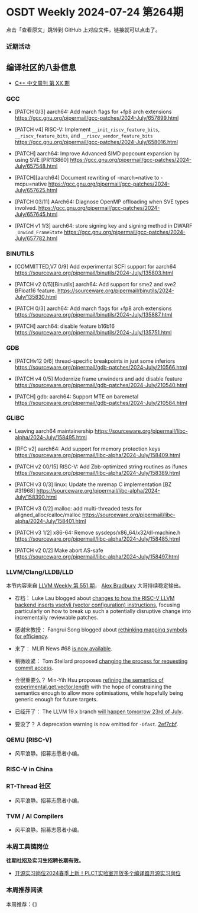 # OSDT Weekly 2024-07-24 第264期

点击「查看原文」跳转到 GitHub 上对应文件，链接就可以点击了。

### 近期活动

## 编译社区的八卦信息

- [C++ 中文周刊 第 XX 期]()

### GCC

- [PATCH 0/3] aarch64: Add march flags for +fp8 arch extensions
  https://gcc.gnu.org/pipermail/gcc-patches/2024-July/657899.html

- [PATCH v4] RISC-V: Implement `__init_riscv_feature_bits`, `__riscv_feature_bits`, and `__riscv_vendor_feature_bits`
  https://gcc.gnu.org/pipermail/gcc-patches/2024-July/658016.html

- [PATCH] aarch64: Improve Advanced SIMD popcount expansion by using SVE [PR113860]
  https://gcc.gnu.org/pipermail/gcc-patches/2024-July/657548.html

- [PATCH][aarch64] Document rewriting of -march=native to -mcpu=native
  https://gcc.gnu.org/pipermail/gcc-patches/2024-July/657625.html

- [PATCH 03/11] AArch64: Diagnose OpenMP offloading when SVE types involved.
  https://gcc.gnu.org/pipermail/gcc-patches/2024-July/657645.html

- [PATCH v1 1/3] aarch64: store signing key and signing method in DWARF `_Unwind_FrameState`
  https://gcc.gnu.org/pipermail/gcc-patches/2024-July/657782.html


### BINUTILS

- [COMMITTED,V7 0/9] Add experimental SCFI support for aarch64
  https://sourceware.org/pipermail/binutils/2024-July/135803.html

- [PATCH v2 0/5][Binutils] aarch64: Add support for sme2 and sve2 BFloat16 feature.
  https://sourceware.org/pipermail/binutils/2024-July/135830.html

- [PATCH 0/3] aarch64: Add march flags for +fp8 arch extensions
  https://sourceware.org/pipermail/binutils/2024-July/135887.html

- [PATCH] aarch64: disable feature b16b16
  https://sourceware.org/pipermail/binutils/2024-July/135751.html


### GDB

- [PATCHv12 0/6] thread-specific breakpoints in just some inferiors
  https://sourceware.org/pipermail/gdb-patches/2024-July/210566.html

- [PATCH v4 0/5] Modernize frame unwinders and add disable feature
  https://sourceware.org/pipermail/gdb-patches/2024-July/210540.html

- [PATCH] gdb: aarch64: Support MTE on baremetal
  https://sourceware.org/pipermail/gdb-patches/2024-July/210584.html

### GLIBC

- Leaving aarch64 maintainership
  https://sourceware.org/pipermail/libc-alpha/2024-July/158495.html

- [RFC v2] aarch64: Add support for memory protection keys
  https://sourceware.org/pipermail/libc-alpha/2024-July/158409.html

- [PATCH v2 00/15] RISC-V: Add Zbb-optimized string routines as ifuncs
  https://sourceware.org/pipermail/libc-alpha/2024-July/158389.html

- [PATCH v3 0/3] linux: Update the mremap C implementation [BZ #31968]
  https://sourceware.org/pipermail/libc-alpha/2024-July/158390.html

- [PATCH v3 0/2] malloc: add multi-threaded tests for aligned_alloc/calloc/malloc
  https://sourceware.org/pipermail/libc-alpha/2024-July/158401.html

- [PATCH v3 1/2] x86-64: Remove sysdeps/x86_64/x32/dl-machine.h
  https://sourceware.org/pipermail/libc-alpha/2024-July/158485.html

- [PATCH v2 0/2] Make abort AS-safe
  https://sourceware.org/pipermail/libc-alpha/2024-July/158497.html

### LLVM/Clang/LLDB/LLD

本节内容来自 [LLVM Weekly 第 551 期](http://llvmweekly.org/issue/551)，
[Alex Bradbury](https://www.linkedin.com/in/alex-bradbury/) 大哥持续稳定输出。

* 存档： Luke Lau blogged about [changes to how the RISC-V LLVM backend inserts vsetvli (vector configuration) instructions](https://lukelau.me/2024/07/17/how-to-land-a-change-to-llvm-in-20-easy-patches.html), focusing particularly on how to break up such a potentially disruptive change into incrementally reviewable patches.

* 感谢宋教授： Fangrui Song blogged about [rethinking mapping symbols for efficiency](https://maskray.me/blog/2024-07-21-mapping-symbols-rethinking-for-efficiency).

* 来了： MLIR News #68 [is now available](https://discourse.llvm.org/t/mlir-news-68th-edition-16th-july-2024/80007).

* 稍微收紧： Tom Stellard proposed [changing the process for requesting commit access](https://discourse.llvm.org/t/rfc-change-the-process-for-requesting-commit-access/80184).

* 会很重要么？ Min-Yih Hsu proposes [refining the semantics of experimental.get.vector.length](https://discourse.llvm.org/t/rfc-refine-the-semantics-of-experimental-get-vector-length/80157) with the hope of constraining the semantics enough to allow more optimisations, while hopefully being generic enough for future targets.

* 已经开了： The LLVM 19.x branch [will happen tomorrow 23rd of July](https://discourse.llvm.org/t/llvm-19-x-branching-will-happen-tomorrow-23rd-of-july/80270).

* 要没了？ A deprecation warning is now emitted for `-Ofast`.
  [2ef7cbf](https://github.com/llvm/llvm-project/commit/2ef7cbf71c98).

### QEMU (RISC-V)

- 风平浪静。招募志愿者小编。

### RISC-V in China

### RT-Thread 社区

- 风平浪静。招募志愿者小编。

### TVM / AI Compilers

- 风平浪静。招募志愿者小编。

### 本周工具链岗位

**往期社招及实习生招聘长期有效。**

- [开源实习岗位2024春季上新！PLCT实验室开放多个编译器开源实习岗位](https://mp.weixin.qq.com/s/D-l7hE2S-21NCAZsVqPzMA)

### 本周推荐阅读

本周推荐：《》
